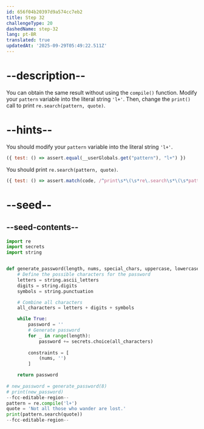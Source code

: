 ```yaml
---
id: 656f04b20397d9a574cc7eb2
title: Step 32
challengeType: 20
dashedName: step-32
lang: pt-BR
translated: true
updatedAt: '2025-09-29T05:49:22.511Z'
---
```


# --description--

You can obtain the same result without using the `compile()` function. Modify your `pattern` variable into the literal string `'l+'`. Then, change the `print()` call to print `re.search(pattern, quote)`.

# --hints--

You should modify your `pattern` variable into the literal string `'l+'`.

```js
({ test: () => assert.equal(__userGlobals.get("pattern"), "l+") })
```

You should print `re.search(pattern, quote)`.

```js
({ test: () => assert.match(code, /^print\s*\(\s*re\.search\s*\(\s*pattern\s*,\s*quote\s*\)\s*\)/m) })
```

# --seed--

## --seed-contents--

```py
import re
import secrets
import string


def generate_password(length, nums, special_chars, uppercase, lowercase):
    # Define the possible characters for the password
    letters = string.ascii_letters
    digits = string.digits
    symbols = string.punctuation

    # Combine all characters
    all_characters = letters + digits + symbols

    while True:
        password = ''
        # Generate password
        for _ in range(length):
            password += secrets.choice(all_characters)
        
        constraints = [
            (nums, '')
        ]        

    return password
    
# new_password = generate_password(8)
# print(new_password)
--fcc-editable-region--
pattern = re.compile('l+')
quote = 'Not all those who wander are lost.'
print(pattern.search(quote))
--fcc-editable-region--
```
